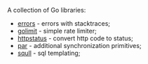 A collection of Go libraries:
* [errors](https://github.com/Zamony/go/tree/main/errors)  - errors with stacktraces;
* [golimit](https://github.com/Zamony/go/tree/main/golimit) - simple rate limiter;
* [httpstatus](https://github.com/Zamony/go/tree/main/httpstatus) - convert http code to status;
* [par](https://github.com/Zamony/go/tree/main/par) - additional synchronization primitives;
* [squll](https://github.com/Zamony/go/tree/main/squll) - sql templating;
